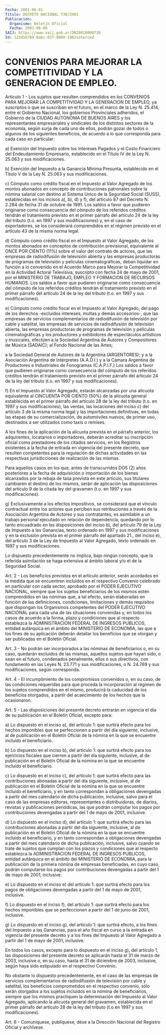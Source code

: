 ```yaml
---
Fecha: 2001-06-01
Título: DECRETO NACIONAL 730/2001
Publicación:
  Organismo: Boletín Oficial
  Fecha: 2001-06-06
SAIJ: https://www.saij.gob.ar/DN20010000730
Id: 123456789-0abc-037-0000-1002soterced
---
```

# CONVENIOS PARA MEJORAR LA COMPETITIVIDAD Y LA GENERACION DE EMPLEO.

<a id="1"></a>
Artículo  1  -  Los  sujetos  que  resulten  comprendidos  en  los CONVENIOS PARA MEJORAR LA COMPETITIVIDAD Y LA GENERACION DE EMPLEO, ya suscriptos  o  que  se suscriban en el futuro, en el marco de la Ley N. 25.414, entre el Gobierno Nacional, los gobiernos Provinciales adheridos,  el  Gobierno  de  la  CIUDAD  AUTONOMA DE BUENOS AIRES y los representantes empresariales y sindicales de los distintos  sectores  de  la economía, según surja de cada  uno  de ellos,  podrán  gozar  de  todos   o  algunos  de  los  siguientes beneficios,  de acuerdo a lo que corresponda  para  cada  caso  en particular:

a)  Exención del Impuesto sobre los Intereses Pagados y el Costo Financiero  del  Endeudamiento Empresario, establecido en el Título IV de la Ley N. 25.063 y sus modificaciones.

b) Exención del Impuesto a la Ganancia Mínima Presunta, establecido en el Título V  de la Ley N. 25.063 y sus modificaciones.

c) Cómputo como crédito fiscal  en el Impuesto al Valor Agregado de los montos abonados en concepto de  contribuciones patronales sobre la nómina salarial con destino al Sistema  Unico  de  la  Seguridad Social  (SUSS),  establecidas  en los incisos a), b), d) y f),  del artículo 87 del Decreto N. 2.284 de fecha 31 de octubre de 1991. Los saldos  a  favor que pudieren originarse  como  consecuencia  del cómputo de los  referidos créditos tendrán el tratamiento previsto en el primer párrafo del artículo 24 de la ley del tributo (t.o. en 1997 y sus modificaciones)  y,  en el caso de exportadores, se los considerará comprendidos en el régimen  previsto en el artículo 43 de la misma norma legal.

d) Cómputo como crédito fiscal en el Impuesto al Valor Agregado, de los  montos  abonados  en  conceptos  de contribución  previsional, equivalente al ONCE POR CIENTO (11%) sobre  el  valor del contrato de  actores,  que  las  empresas  de  radiodifusión de  televisión abierta  y las empresas productoras de programas  de  televisión  y películas   cinematográficas,  deban  liquidar  en  función  a  lo convenido en  el Acuerdo Marco para Mejorar la Competitividad en la Actividad Actoral  Televisiva,  suscripto  con  fecha 24 de mayo de 2001, por el MINISTERIO DE TRABAJO, EMPLEO Y FORMACION DE RECURSOS HUMANOS. Los saldos a favor que pudieren originarse como consecuencia del  cómputo  de los referidos créditos tendrán el tratamiento previsto en el primer  párrafo  del  artículo  24  de  la  ley del tributo (t.o. en 1997 y sus modificaciones).

e)  Cómputo  como  crédito fiscal en el Impuesto al Valor Agregado, del  pago de los derechos  -excluidos  intereses,  multas  y  demás accesorios-,  que  las  empresas  de servicios complementarios de radiodifusión de televisión por cable  y satelital, las empresas de servicios  de radiodifusión de televisión  abierta,  las  empresas productoras de programas de televisión y películas cinematográficas y  los  productores  y  exhibidores  de  espectáculos artísticos y musicales, efectúen a la Sociedad Argentina de Autores y Compositores de Música (SADAIC); al Fondo Nacional de  las Artes;

a la Sociedad General de Autores de la Argentina (ARGENTORES); y a la  Asociación  Argentina de Intérpretes (A.A.D.I.) y a la  Cámara Argentina de Productores e Industriales de Fonogramas (C.A.P.I.F.) Los saldos a favor  que  pudieren originarse como consecuencia del cómputo de los referidos créditos  tendrán  el tratamiento previsto en el primer párrafo del artículo 24 de la ley del tributo (t.o. en 1997 y sus modificaciones).

f) En el Impuesto al Valor Agregado, estarán  alcanzadas  por  una alícuota  equivalente al CINCUENTA POR CIENTO (50%) de la alícuota general establecida en el primer párrafo del artículo 28 de la ley del tributo  (t.o. en 1997 y sus modificaciones), las ventas, las locaciones del  inciso  c) del artículo 3 de la misma norma legal y las  importaciones  definitivas,    en  todas  las  etapas  de  su comercialización, de automóviles nuevos, de primer uso, destinados a ser utilizados como taxis o remises.

A los fines de la aplicación de la alícuota prevista en el párrafo anterior,  los  adquirentes, locatarios  o  importadores,  deberán acreditar su inscripción  oficial  como prestadores de los citados servicios, en los Registros existentes  a  la  fecha  de entrada en vigencia  del  presente decreto, que resulten competentes  para  la regulación de dichas  actividades en las respectivas jurisdicciones de realización de las mismas.

Para aquellos casos en  los  que,  antes  de transcurridos DOS (2) años posteriores a la fecha de adquisición  o  importación  de  los bienes alcanzados por la rebaja de tasa prevista en este artículo, sus  titulares  cambiaren  el  destino  de  los  mismos,  serán  de aplicación  las  disposiciones  del artículo 9 de la citada ley del gravamen (t.o. en 1997 y sus modificaciones).

g) Exclusivamente a los efectos impositivos,  se considerará que el vínculo contractual entre los actores que perciben sus retribuciones a través de la Asociación Argentina  de Actores y sus contratantes,  es  asimilable a un trabajo personal ejecutado  en relación de dependencia,  quedando  por  lo tanto encuadrado en las disposiciones del inciso b), del artículo 79 de la Ley de Impuesto a las Ganancias, texto ordenado en 1997 y  sus modificaciones y en la exclusión prevista en el primer párrafo del  apartado  21.,  del inciso  e), del artículo 3 de la Ley de Impuesto al Valor Agregado, texto ordenado en 1997 y sus modificaciones.

Lo dispuesto  precedentemente no implica, bajo ningún concepto, que la referida asimilación  se haga extensiva al ámbito laboral y/o el de la Seguridad Social.

<a id="2"></a>
Art. 2 - Los beneficios previstos  en  el  artículo anterior, serán acordados en la medida que se encuentren incluidos en el respectivo Convenio celebrado en particular con cada sector,  aprobado por el PODER EJECUTIVO NACIONAL, siempre que los sujetos beneficiarios de los  mismos estén comprendidos en las nóminas que, a  tal  efecto, serán  elaboradas  en  función  de  las definiciones, condiciones, limitaciones  y  demás  requisitos  que  dispongan  los  Organismos competentes  del  PODER EJECUTIVO NACIONAL para  cada  una  de  las situaciones convenidas  y,  en  todos  los  casos  de acuerdo a la forma, plazo y condiciones que al respecto establezca la ADMINISTRACION FEDERAL DE INGRESOS PUBLICOS, entidad  autárquica en el  ámbito del MINISTERIO DE ECONOMIA, las que a los fines  de  su aplicación  deberán  detallar  los beneficios que se otorgan y ser publicadas en el Boletín Oficial.

<a id="3"></a>
Art. 3 - No podrán ser incorporados  a las nóminas de beneficiarios o, en su caso, quedarán excluidos de las  mismas,  aquellos sujetos que hayan sido, o sean en el futuro, condenados penalmente,  ellos o  sus  directivos,  con  fundamento  en  las Leyes N. 23.771 y sus modificaciones, o N. 24.769 y sus modificaciones, según corresponda.

<a id="4"></a>
Art. 4 - El incumplimiento de los compromisos convenidos  o, en su caso, de las condiciones requeridas para que proceda la incorporación  al régimen de los sujetos comprendidos en el mismo, producirá la caducidad  de  los beneficios otorgados, a partir del acaecimiento de los hechos que la ocasionaron.

<a id="5"></a>
Art.  5  -  Las disposiciones del  presente  decreto  entrarán  en vigencia el día  de  su publicación en el Boletín Oficial, excepto para:

a) Lo dispuesto  en el inciso a), del artículo 1: que surtirá efecto para los hechos imponibles  que se perfeccionen a partir del día siguiente, inclusive, al de publicación  en  el Boletín Oficial de la nómina  en  la  que  se  encuentre incluido el beneficiario.

b) Lo dispuesto en el inciso b), del artículo 1: que surtirá efecto para  los  ejercicios  fiscales  que  cierren   a  partir  del  día siguiente, inclusive, al de publicación en el Boletín Oficial de la nómina  en  la  que  se  encuentre  incluido   el  beneficiario.

c) Lo dispuesto en el inciso c), del artículo 1: que surtirá efecto para  las  contribuciones  abonadas  a  partir del día  siguiente, inclusive, al de publicación en el Boletín Oficial de la nómina en la que se encuentre incluido el beneficiario, y en tanto correspondan a obligaciones devengadas a partir  del mes calendario de  dicha  publicación,  inclusive,    salvo para el caso  de  las empresas  editoras,  representantes o distribuidoras,  de  diarios, revistas y publicaciones  periódicas,  las que podrán computar los pagos por contribuciones devengadas a partir  del  1  de  mayo  de 2001, inclusive.

d) Lo dispuesto en el inciso d), del artículo 1: que surtirá efecto para  las  contribuciones  abonadas  a  partir  del día siguiente, inclusive, al de publicación en el Boletín Oficial de la nómina en la que se encuentre incluido el beneficiario, y en tanto correspondan a obligaciones devengadas a partir del  mes calendario de dicha publicación, inclusive, salvo cuando se trate  de sujetos que  cumplan  con  los  plazos  y  condiciones  que  al respecto establezca la ADMINISTRACION FEDERAL DE INGRESOS PUBLICOS, entidad autárquica  en  el  ámbito  del  MINISTERIO  DE  ECONOMIA,  para la publicación de la primera nómina de empresas beneficiadas, en  cuyo caso,  podrán computarse los pagos por contribuciones devengadas  a partir del 1 de mayo de 2001, inclusive.

e) Lo dispuesto en el inciso e) del artículo 1: que surtirá efecto para los  pagos  de obligaciones devengadas a partir del 1 de mayo de 2001, inclusive.

f) Lo dispuesto en el inciso f), del artículo 1: que surtirá efecto para los hechos imponibles  que  se  perfeccionen a partir del 1 de junio de 2001, inclusive.

g)  Lo  dispuesto  en  el inciso g), del artículo  1:  que  surtirá efecto, a los fines del  Impuesto  a  las  Ganancias,  para  el año fiscal en curso a la entrada en vigencia del presente decreto  y a los  fines del Impuesto al Valor Agregado a partir del 1 de mayo de 2001, inclusive.

En todos  los casos, excepto para lo dispuesto en el inciso g), del artículo 1,  las  disposiciones  del  presente decreto se aplicarán hasta el 31 de marzo de 2003, inclusive  o, en su caso, hasta el 31 de diciembre de 2003, inclusive, según haya  sido  estipulado en el respectivo Convenio.

No  obstante  lo  dispuesto  precedentemente,  en  el caso  de  las empresas   de  servicios  complementarios  de  radiodifusión    de televisión  por  cable y satelital, los beneficios comprometidos en el  respectivo convenio,  sólo  serán  otorgados  a  los  sujetos incluidos  en  la  nómina de beneficiarios, siempre que los mismos practiquen  la  determinación   del  Impuesto  al  Valor  Agregado, aplicando la alícuota general del  gravamen, establecida en el primer párrafo  del  artículo  28  de  la  ley  del tributo  (t.o.en 1997 y sus modificaciones).

<a id="6"></a>
Art. 6 - Comuníquese, publíquese, dése a la Dirección  Nacional del Registro Oficial y archívese.